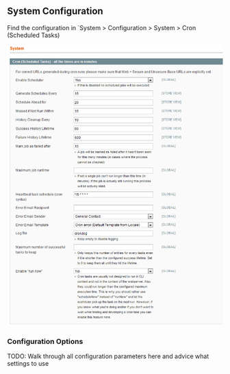 
## System Configuration

Find the configuration in `System > Configuration > System > Cron (Scheduled Tasks)

![Logo](images/system_configuration.png "System Configuration")

### Configuration Options

TODO: Walk through all configuration parameters here and advice what settings to use

